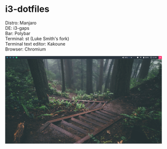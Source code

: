 # i3-dotfiles

Distro: Manjaro <br />
DE: i3-gaps <br />
Bar: Polybar <br />
Terminal: st (Luke Smith's fork) <br />
Terminal text editor: Kakoune <br />
Browser: Chromium <br />

![Screenshot](https://raw.githubusercontent.com/sajdak00/screenshots/master/20200531_123624.png?token=APGYNSH4RRWCN4J3EZ6GYWS62OEVE)
